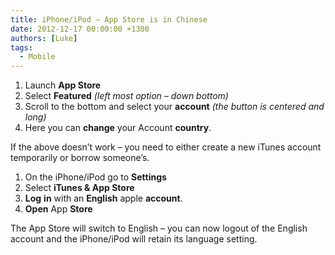 ```yaml
---
title: iPhone/iPod – App Store is in Chinese
date: 2012-12-17 00:00:00 +1300
authors: [Luke]
tags:
  - Mobile
---
```


  1. Launch **App Store**
  2. Select **Featured** _(left most option – down bottom)_
  3. Scroll to the bottom and select your **account** _(the button is centered and long)_
  4. Here you can **change** your Account **country**.

If the above doesn&#8217;t work – you need to either create a new iTunes account temporarily or borrow someone’s.

  1. On the iPhone/iPod go to **Settings**
  2. Select **iTunes & App Store**
  3. **Log** **in** with an **English** apple **account**.
  4. **Open** App **Store**

The App Store will switch to English – you can now logout of the English account and the iPhone/iPod will retain its language setting.

